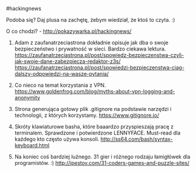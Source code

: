 #hackingnews

Podoba się? Daj plusa na zachętę, żebym wiedział, że ktoś to czyta. :)

O co chodzi? - http://pokazywarka.pl/hackingnews/


1. Adam z zaufanatrzeciastrona dokładnie opisuje jak dba o swoje bezpieczeństwo i prywatność w sieci. Bardzo ciekawa lektura.
https://zaufanatrzeciastrona.pl/post/spowiedz-bezpieczenstwa-czyli-jak-swoje-dane-zabezpiecza-redaktor-z3s/
https://zaufanatrzeciastrona.pl/post/spowiedzi-bezpieczenstwa-ciag-dalszy-odpowiedzi-na-wasze-pytania/

2. Co nieco na temat korzystania z VPN. 
https://www.goldenfrog.com/blog/myths-about-vpn-logging-and-anonymity

3. Strona generująca gotowy plik .gitignore na podstawie narzędzi i technologii, z których korzystamy.
https://www.gitignore.io/

4. Skróty klawiaturowe basha, które baaardzo przyspieszają pracę z terminalem. Sprawdzone i potwierdzone LENNYFACE. Must-read dla każdego kto często używa konsoli.
http://ss64.com/bash/syntax-keyboard.html

5. Na koniec coś bardziej luźnego. 31 gier i różnego rodzaju łamigłówek dla programistów. :)
http://ipestov.com/31-coders-games-and-puzzle-sites/





